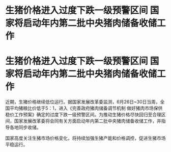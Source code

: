 # 生猪价格进入过度下跌一级预警区间 国家将启动年内第二批中央猪肉储备收储工作

# 生猪价格进入过度下跌一级预警区间 国家将启动年内第二批中央猪肉储备收储工作

近期，生猪价格继续低位运行。据国家发展改革委监测，6月26日~30日当周，全国平均猪粮比价低于5：1，进入《完善政府猪肉储备调节机制
做好猪肉市场保供稳价工作预案》确定的过度下跌一级预警区间。为推动生猪价格尽快回归至合理区间，国家发展改革委将会同有关方面启动年内第二批中央猪肉储备收储工作，并指导各地同步收储。

国家高度关注生猪市场价格变化，将持续加强生猪产能和价格调控，促进生猪市场平稳运行。


